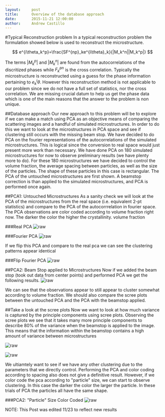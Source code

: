 ```yaml
---
layout:     post
title:      Overview of the database approach
date:       2015-11-21 12:00:00
author:     Andrew Castillo
---
```

<!-- Start Writing Below in Markdown -->

#Typical Reconstruction problem
In a typical reconstruction problem the formulation showed below is used to reconstruct the microstructure.

$$
e^{i\theta_k^p}=\frac{SF^{np}_ke^{i\theta}_k}{|M_k^n||M_k^p|}
$$

The terms $|M_k^p|$ and $|M_k^n|$ are found from the autocorrelations of the discritized phases while $F_k^{pn}$ is the cross correlation. Typically the microstructure is reconstructed using a guess for the phase information pertaining to $e_k^i\theta$. However
this reconstruction method is not applicable to our problem since we do not have a full set of statistics, nor the cross correlation. We are missing crucial datum to help us get the phase data which is one of the main reasons that the answer to the problem is non
unique.  

##Database approach
Our new approach to this problem will be to explore if we can make a match using PCA as an objective means of comparing the scattering images and a handful of simulated microstructures. In order to do this we want to look at the microstructures in PCA space and see
if clustering still occurs with the missing beam stop. We have decided to do PCA on the fourier representations of the autocorrelations of the simulated microstructures. This is logical since the conversion to real space would just present more work than necessary.
We have done PCA on 180 simulated microstructures for now to observe preliminary results (we have plenty more to do). For these 180 microstructures we have decided to control the volume fraction, the average spacing between particles, as well as the size of the particles. The shape of these particles in this case is rectangular.
The PCA of the untouched microstructures are first shown. A beamstop correction is than applied to the simulated microstructures, and PCA is performed once again.

##PCA1: Untouched Microstructures
As a sanity check we will look at the PCA of the microstructures from the real space (i.e. equivalent 2-pt statistics) and compare to the PCA of the autocorrrelation in fourier space. The PCA observations are color coded according to volume fraction right now. The darker the color
the higher the crystallinity. volume fraction 

###Real PCA
![raw](https://40.media.tumblr.com/00afeab8699f8a14c20b40fe63d0c171/tumblr_nyaik35b8c1rlqsr4o1_540.jpg)

###Fourier PCA
![raw](https://40.media.tumblr.com/471aeae7a74db33da64bcd65afbc9ebb/tumblr_nyai8u0e1F1rlqsr4o1_540.jpg)

If we flip this PCA and compare to the real pca we can see the clustering patterns appear identical

###Flip Fourier PCA
![raw](https://40.media.tumblr.com/7f86de532610021973e06ae502be60df/tumblr_nyaijt0cOR1rlqsr4o1_540.jpg)


##PCA2: Beam Stop applied to Microstructures
Now if we added the beam stop (took out data from center points) and performed PCA we get the following results.
![raw](https://41.media.tumblr.com/5b7c7869604fa7731ee8ce6c8fdbc14e/tumblr_nyai9jqA4P1rlqsr4o1_540.jpg)

We can see that the observations appear to still appear to cluster somewhat according to volume fraction. We should also compare the scree plots between the untouched PCA and the PCA with the beamstop applied.

##Take a look at the scree plots
Now we want to look at how much variance is captured by the principle components using scree plots. Observing the scree plots we see that it takes many more principle components to describe 80% of the variance when the beamstop is applied to the image. This means that the information within the beamstop contains a high amount of variance between microstructures

![raw](https://36.media.tumblr.com/e26d982f6baf82e9b20f5a035ea438ee/tumblr_nyak5jj0Qf1rlqsr4o1_540.jpg)

![raw](https://41.media.tumblr.com/d730931dc26c2c42bffd717b5534130e/tumblr_nyak5sCX2z1rlqsr4o1_540.jpg)

We ultiamtely want to see if we have any other clustering due to the parameters that we directly control.  Performing the PCA and color coding according to spacing also does not give a definitive result. However, if we color code the pca according to "particle" size, we can start to observe clustering. In this case the darker the color the larger the particle. In these trials of PCA the particles all have the same shape.
  
###PCA2: "Particle" Size Color Coded
![raw](https://40.media.tumblr.com/c3a395a1f124610f6ac431e153372b6d/tumblr_nyai9bb1nw1rlqsr4o1_540.jpg)


NOTE: This Post was edited 11/23 to reflect new results
